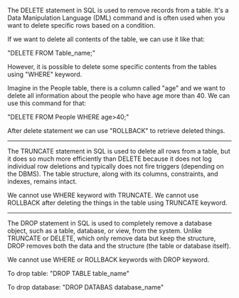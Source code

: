 The DELETE statement in SQL is used to remove records from a table. It's a Data Manipulation Language (DML) command and is often used when you want to delete specific rows based on a condition.

If we want to delete all contents of the table, we can use it like that:

"DELETE FROM Table_name;"


However, it is possible to delete some specific contents from the tables using "WHERE" keyword.

Imagine in the People table, there is a column called "age" and we want to delete all information about the people who have age more than 40.
We can use this command for that:

"DELETE FROM People WHERE age>40;"

After delete statement we can use "ROLLBACK" to retrieve deleted things.

------------------------------------------

The TRUNCATE statement in SQL is used to delete all rows from a table, but it does so much more efficiently than DELETE because it does not log individual row deletions and typically does not fire triggers (depending on the DBMS). The table structure, along with its columns, constraints, and indexes, remains intact.

We cannot use WHERE keyword with TRUNCATE.
We cannot use ROLLBACK after deleting the things in the table using TRUNCATE keyword.

------------------------------------------

The DROP statement in SQL is used to completely remove a database object, such as a table, database, or view, from the system. Unlike TRUNCATE or DELETE, which only remove data but keep the structure, DROP removes both the data and the structure (the table or database itself).

We cannot use WHERE or ROLLBACK keywords with DROP keyword.

To drop table: "DROP TABLE table_name"

To drop database: "DROP DATABAS database_name"

